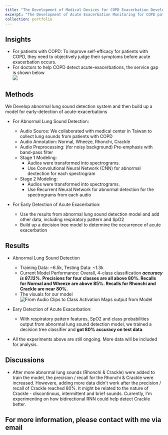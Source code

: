 ```yaml
---
title: "The Development of Medical Devices for COPD Exacerbation Development Monitoring"
excerpt: "The Development of Acute Exacerbation Monitoring for COPD patients at home<br/><img src='/cfyehprofile/images/COPD_CAM_W.png'>"
collection: portfolio
---
```

 

Insights
---
- For patients with COPD: To improve self-efficacy for patients with COPD, they need to objectively judge their symptoms before acute exacerbation occurs.
- For doctors to help COPD detect acute-exacerbations, the service gap is shown below <br/><img src='/cfyehprofile/images/COPD_service_problem.png'>

Methods
--- 
We Develop abnormal lung sound detection system and then build up a model for early-detection of acute-exacerbations
- For Abnormal Lung Sound Detection:
	* Audio Source: We collaborated with medical center in Taiwan to collect lung sounds from patients with COPD
	* Audio Annotation: Normal, Wheeze, Rhonchi, Crackle
	* Audio Preprocessing: (for noisy background) Pre-emphasis with band-pass filter 
	* Stage 1 Modeling: 
		- Audios were transformed into spectrograms.
		- Use Convolutional Neural Network (CNN) for abnormal dectection for each spectrogram
	* Stage 2 Modeling:
		- Audios were transformed into spectrograms.
		- Use Recurrent Neural Network for abnormal detection for the spectrograms from each audio

- For Early Detection of Acute Exacerbation:
	* Use the results from abnormal lung sound detection model and add other data, including respiratory pattern and SpO2
	* Build up a decision tree model to determine the occurrence of acute exacerbation

Results
---
- Abnormal Lung Sound Detection
	* Training Data: ~6.5k, Testing Data: ~1.3k
	* Current Model Performance: Overall, 4-class classification **_accuracy is 87.13%_**. **Precisions for four classes are all above 80%. Recalls for Normal and Wheeze are above 85%. Recalls for Rhonchi and Crackle are near 80%.**
	* The visuals for our model
	![From Audio Clips to Class Activation Maps output from Model](/cfyehprofile/images/COPD_AudioToCAMs.png)

- Eary Detection of Acute Exacerbation:
	* With respiratory pattern features, SpO2 and class probabilities output from abnormal lung sound detection model, we trained a decision tree classifier and **got 80% accuracy on test data**.

- All the experiments above are still ongoing. More data will be included for analysis. 


Discussions
---
- After more abnormal lung sounds (Rhonchi & Crackle) were added to train the model, the precision / recall for the Rhonchi & Crackle were increased. Howevere, adding more data didn't work after the precision / recall of Crackle reached 80%. It might be related to the nature of Crackle - discontinous, intermittent and brief sounds. Currently, I'm experimenting on how bidirectional RNN could help detect Crackle better.

## For more information, please contact with me via email